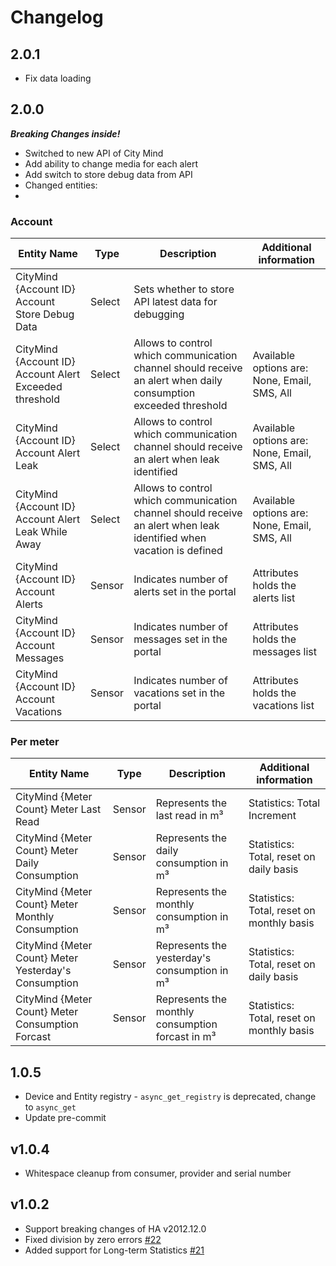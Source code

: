 # Changelog

## 2.0.1

- Fix data loading

## 2.0.0

***Breaking Changes inside!***

- Switched to new API of City Mind
- Add ability to change media for each alert
- Add switch to store debug data from API
- Changed entities:
-
### Account
| Entity Name                                            | Type   | Description                                                                                                         | Additional information                       |
|--------------------------------------------------------|--------|---------------------------------------------------------------------------------------------------------------------|----------------------------------------------|
| CityMind {Account ID} Account Store Debug Data         | Select | Sets whether to store API latest data for debugging                                                                 |                                              |
| CityMind {Account ID} Account Alert Exceeded threshold | Select | Allows to control which communication channel should receive an alert when daily consumption exceeded threshold     | Available options are: None, Email, SMS, All |
| CityMind {Account ID} Account Alert Leak               | Select | Allows to control which communication channel should receive an alert when leak identified                          | Available options are: None, Email, SMS, All |
| CityMind {Account ID} Account Alert Leak While Away    | Select | Allows to control which communication channel should receive an alert when leak identified when vacation is defined | Available options are: None, Email, SMS, All |
| CityMind {Account ID} Account Alerts                   | Sensor | Indicates number of alerts set in the portal                                                                        | Attributes holds the alerts list             |
| CityMind {Account ID} Account Messages                 | Sensor | Indicates number of messages set in the portal                                                                      | Attributes holds the messages list           |
| CityMind {Account ID} Account Vacations                | Sensor | Indicates number of vacations set in the portal                                                                     | Attributes holds the vacations list          |

### Per meter
| Entity Name                                          | Type   | Description                                      | Additional information                    |
|------------------------------------------------------|--------|--------------------------------------------------|-------------------------------------------|
| CityMind {Meter Count} Meter Last Read               | Sensor | Represents the last read in m³                   | Statistics: Total Increment               |
| CityMind {Meter Count} Meter Daily Consumption       | Sensor | Represents the daily consumption in m³           | Statistics: Total, reset on daily basis   |
| CityMind {Meter Count} Meter Monthly Consumption     | Sensor | Represents the monthly consumption in m³         | Statistics: Total, reset on monthly basis |
| CityMind {Meter Count} Meter Yesterday's Consumption | Sensor | Represents the yesterday's consumption in m³     | Statistics: Total, reset on daily basis   |
| CityMind {Meter Count} Meter Consumption Forcast     | Sensor | Represents the monthly consumption forcast in m³ | Statistics: Total, reset on monthly basis |



## 1.0.5

- Device and Entity registry - `async_get_registry` is deprecated, change to `async_get`
- Update pre-commit

## v1.0.4

- Whitespace cleanup from consumer, provider and serial number

## v1.0.2

- Support breaking changes of HA v2012.12.0
- Fixed division by zero errors [#22](https://github.com/maorcc/citymind_water_meter/issues/22)
- Added support for Long-term Statistics [#21](https://github.com/maorcc/citymind_water_meter/issues/21)

